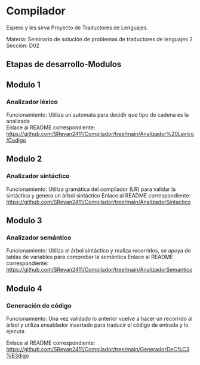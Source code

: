 # Compilador
Espero y les sirva
Proyecto de Traductores de Lenguajes.

Materia: Seminario de solución de problemas de traductores de lenguajes 2 \
Sección: D02 

## Etapas de desarrollo-Modulos
  
  
## Modulo 1
### Analizador léxico
Funcionamiento:
Utiliza un automata para decidir que tipo de cadena es la analizada \
Enlace al README correspondiente: https://github.com/SRevan2411/Compilador/tree/main/Analizador%20Lexico/Codigo
## Modulo 2
### Analizador sintáctico
Funcionamiento:
Utiliza gramática del compilador (LR) para validar la sintáctica y genera un árbol sintáctico
Enlace al README correspondiente: https://github.com/SRevan2411/Compilador/tree/main/AnalizadorSintactico
## Modulo 3
### Analizador semántico
Funcionamiento:
Utiliza el árbol sintáctico y realiza recorridos, se apoya de tablas de variables para comprobar la semántica
Enlace al README correspondiente: https://github.com/SRevan2411/Compilador/tree/main/AnalizadorSemantico
## Modulo 4
### Generación de código
Funcionamiento:
Una vez validado lo anterior vuelve a hacer un recorrido al árbol y utiliza ensablador insertado para traducir el código de entrada y lo ejecuta

Enlace al README correspondiente: https://github.com/SRevan2411/Compilador/tree/main/GeneradorDeC%C3%B3digo

